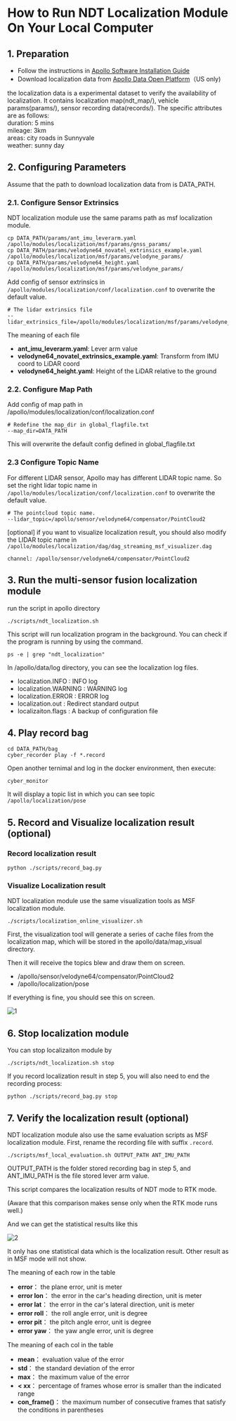 # How to Run NDT Localization Module On Your Local Computer

## 1. Preparation

- Follow the instructions in
  [Apollo Software Installation Guide](../01Installation%20Instructions/apollo_software_installation_guide.md)
- Download localization data from
  [Apollo Data Open Platform](http://data.apollo.auto/?name=sensor%20data&data_key=multisensor&data_type=1&locale=en-us&lang=en)（US
  only)

the localization data is a experimental dataset to verify the availability of
localization. It contains localization map(ndt_map/), vehicle params(params/),
sensor recording data(records/). The specific attributes are as follows:  
duration: 5 mins  
mileage: 3km  
areas: city roads in Sunnyvale  
weather: sunny day

## 2. Configuring Parameters

Assume that the path to download localization data from is DATA_PATH.

### 2.1. Configure Sensor Extrinsics

NDT localization module use the same params path as msf localization module.

```
cp DATA_PATH/params/ant_imu_leverarm.yaml /apollo/modules/localization/msf/params/gnss_params/
cp DATA_PATH/params/velodyne64_novatel_extrinsics_example.yaml /apollo/modules/localization/msf/params/velodyne_params/
cp DATA_PATH/params/velodyne64_height.yaml /apollo/modules/localization/msf/params/velodyne_params/
```

Add config of sensor extrinsics in
`/apollo/modules/localization/conf/localization.conf` to overwrite the default
value.

```
# The lidar extrinsics file
--lidar_extrinsics_file=/apollo/modules/localization/msf/params/velodyne_params/velodyne64_novatel_extrinsics_example.yaml
```

The meaning of each file

- **ant_imu_leverarm.yaml**: Lever arm value
- **velodyne64_novatel_extrinsics_example.yaml**: Transform from IMU coord to
  LiDAR coord
- **velodyne64_height.yaml**: Height of the LiDAR relative to the ground

### 2.2. Configure Map Path

Add config of map path in /apollo/modules/localization/conf/localization.conf

```
# Redefine the map_dir in global_flagfile.txt
--map_dir=DATA_PATH
```

This will overwrite the default config defined in global_flagfile.txt

### 2.3 Configure Topic Name

For different LIDAR sensor, Apollo may has different LIDAR topic name. So set
the right lidar topic name in
`/apollo/modules/localization/conf/localization.conf` to overwrite the default
value.

```
# The pointcloud topic name.
--lidar_topic=/apollo/sensor/velodyne64/compensator/PointCloud2
```

[optional] if you want to visualize localization result, you should also modify
the LIDAR topic name in
`/apollo/modules/localization/dag/dag_streaming_msf_visualizer.dag`

```
channel: /apollo/sensor/velodyne64/compensator/PointCloud2
```

## 3. Run the multi-sensor fusion localization module

run the script in apollo directory

```
./scripts/ndt_localization.sh
```

This script will run localization program in the background. You can check if
the program is running by using the command.

```
ps -e | grep "ndt_localization"
```

In /apollo/data/log directory, you can see the localization log files.

- localization.INFO : INFO log
- localization.WARNING : WARNING log
- localization.ERROR : ERROR log
- localization.out : Redirect standard output
- localizaiton.flags : A backup of configuration file

## 4. Play record bag

```
cd DATA_PATH/bag
cyber_recorder play -f *.record
```

Open another ternimal and log in the docker environment, then execute:

```
cyber_monitor
```

It will display a topic list in which you can see topic
`/apollo/localization/pose`

## 5. Record and Visualize localization result (optional)

### Record localization result

```
python ./scripts/record_bag.py
```

### Visualize Localization result

NDT localization module use the same visualization tools as MSF localization
module.

```
./scripts/localization_online_visualizer.sh
```

First, the visualization tool will generate a series of cache files from the
localization map, which will be stored in the apollo/data/map_visual directory.

Then it will receive the topics blew and draw them on screen.

- /apollo/sensor/velodyne64/compensator/PointCloud2
- /apollo/localization/pose

If everything is fine, you should see this on screen.

![1](images/ndt_localization/online_visualizer.png)

## 6. Stop localization module

You can stop localizaiton module by

```
./scripts/ndt_localization.sh stop
```

If you record localization result in step 5, you will also need to end the
recording process:

```
python ./scripts/record_bag.py stop
```

## 7. Verify the localization result (optional)

NDT localization module also use the same evaluation scripts as MSF localization
module. First, rename the recording file with suffix `.record`.

```
./scripts/msf_local_evaluation.sh OUTPUT_PATH ANT_IMU_PATH
```

OUTPUT_PATH is the folder stored recording bag in step 5, and ANT_IMU_PATH is
the file stored lever arm value.

This script compares the localization results of NDT mode to RTK mode.

(Aware that this comparison makes sense only when the RTK mode runs well.)

And we can get the statistical results like this

![2](images/ndt_localization/ndt_eval.png)

It only has one statistical data which is the localization result. Other result
as in MSF mode will not show.

The meaning of each row in the table

- **error**： the plane error, unit is meter
- **error lon**： the error in the car's heading direction, unit is meter
- **error lat**： the error in the car's lateral direction, unit is meter
- **error roll**： the roll angle error, unit is degree
- **error pit**： the pitch angle error, unit is degree
- **error yaw**： the yaw angle error, unit is degree

The meaning of each col in the table

- **mean**： evaluation value of the error
- **std**： the standard deviation of the error
- **max**： the maximum value of the error
- **< xx**： percentage of frames whose error is smaller than the indicated
  range
- **con_frame()**： the maximum number of consecutive frames that satisfy the
  conditions in parentheses
